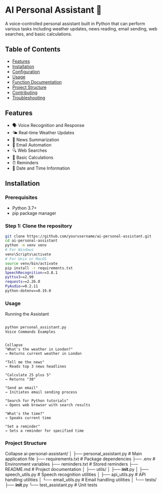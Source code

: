 # AI Personal Assistant 🤖

A voice-controlled personal assistant built in Python that can perform various tasks including weather updates, news reading, email sending, web searches, and basic calculations.

## Table of Contents
- [Features](#features)
- [Installation](#installation)
- [Configuration](#configuration)
- [Usage](#usage)
- [Function Documentation](#function-documentation)
- [Project Structure](#project-structure)
- [Contributing](#contributing)
- [Troubleshooting](#troubleshooting)

## Features
- 🗣️ Voice Recognition and Response
- 🌤️ Real-time Weather Updates
- 📰 News Summarization
- 📧 Email Automation
- 🔍 Web Searches
- 🧮 Basic Calculations
- ⏰ Reminders
- 📅 Date and Time Information

## Installation

### Prerequisites
- Python 3.7+
- pip package manager

### Step 1: Clone the repository
```bash
git clone https://github.com/yourusername/ai-personal-assistant.git
cd ai-personal-assistant
python -m venv venv
# For Windows
venv\Scripts\activate
# For Unix or MacOS
source venv/bin/activate
pip install -r requirements.txt
SpeechRecognition==3.8.1
pyttsx3==2.90
requests==2.26.0
PyAudio==0.2.11
python-dotenv==0.19.0
```

### Usage
Running the Assistant
```BASH

python personal_assistant.py
Voice Commands Examples
```
```PLAINTEXT

Collapse
"What's the weather in London?"
→ Returns current weather in London

"Tell me the news"
→ Reads top 3 news headlines

"Calculate 25 plus 5"
→ Returns "30"

"Send an email"
→ Initiates email sending process

"Search for Python tutorials"
→ Opens web browser with search results

"What's the time?"
→ Speaks current time

"Set a reminder"
→ Sets a reminder for specified time
```

### Project Structure

Collapse
ai-personal-assistant/
│
├── personal_assistant.py     # Main application file
├── requirements.txt         # Package dependencies
├── .env                    # Environment variables
├── reminders.txt           # Stored reminders
├── README.md              # Project documentation
│
├── utils/
│   ├── __init__.py
│   ├── speech_utils.py    # Speech recognition utilities
│   ├── api_utils.py       # API handling utilities
│   └── email_utils.py     # Email handling utilities
│
└── tests/
    ├── __init__.py
    └── test_assistant.py  # Unit tests
